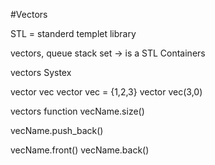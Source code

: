 #Vectors

STL = standerd templet library

vectors, queue stack set -> is a STL Containers

vectors Systex

vector<int> vec
vector<int> vec = {1,2,3}
vector<int> vec(3,0)


vectors function
vecName.size()

vecName.push_back()

vecName.front()
vecName.back()